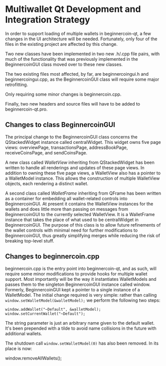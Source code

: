 Multiwallet Qt Development and Integration Strategy
===================================================

In order to support loading of multiple wallets in beginnercoin-qt, a few changes in the UI architecture will be needed.
Fortunately, only four of the files in the existing project are affected by this change.

Two new classes have been implemented in two new .h/.cpp file pairs, with much of the functionality that was previously
implemented in the BeginnercoinGUI class moved over to these new classes.

The two existing files most affected, by far, are beginnercoingui.h and beginnercoingui.cpp, as the BeginnercoinGUI class will require
some major retrofitting.

Only requiring some minor changes is beginnercoin.cpp.

Finally, two new headers and source files will have to be added to beginnercoin-qt.pro.

Changes to class BeginnercoinGUI
---------------------------
The principal change to the BeginnercoinGUI class concerns the QStackedWidget instance called centralWidget.
This widget owns five page views: overviewPage, transactionsPage, addressBookPage, receiveCoinsPage, and sendCoinsPage.

A new class called *WalletView* inheriting from QStackedWidget has been written to handle all renderings and updates of
these page views. In addition to owning these five page views, a WalletView also has a pointer to a WalletModel instance.
This allows the construction of multiple WalletView objects, each rendering a distinct wallet.

A second class called *WalletFrame* inheriting from QFrame has been written as a container for embedding all wallet-related
controls into BeginnercoinGUI. At present it contains the WalletView instances for the wallets and does little more than passing on messages
from BeginnercoinGUI to the currently selected WalletView. It is a WalletFrame instance
that takes the place of what used to be centralWidget in BeginnercoinGUI. The purpose of this class is to allow future
refinements of the wallet controls with minimal need for further modifications to BeginnercoinGUI, thus greatly simplifying
merges while reducing the risk of breaking top-level stuff.

Changes to beginnercoin.cpp
----------------------
beginnercoin.cpp is the entry point into beginnercoin-qt, and as such, will require some minor modifications to provide hooks for
multiple wallet support. Most importantly will be the way it instantiates WalletModels and passes them to the
singleton BeginnercoinGUI instance called window. Formerly, BeginnercoinGUI kept a pointer to a single instance of a WalletModel.
The initial change required is very simple: rather than calling `window.setWalletModel(&walletModel);` we perform the
following two steps:

	window.addWallet("~Default", &walletModel);
	window.setCurrentWallet("~Default");

The string parameter is just an arbitrary name given to the default wallet. It's been prepended with a tilde to avoid name collisions in the future with additional wallets.

The shutdown call `window.setWalletModel(0)` has also been removed. In its place is now:

window.removeAllWallets();
